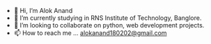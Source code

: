 - 👋 Hi, I’m Alok Anand
- 🌱 I’m currently studying in RNS Institute of Technology, Banglore.
- 💞️ I’m looking to collaborate on python, web development projects.
- 📫 How to reach me ...  alokanand180202@gmail.com

<!---
alok180202/alok180202 is a ✨ special ✨ repository because its `README.md` (this file) appears on your GitHub profile.
You can click the Preview link to take a look at your changes.
--->

